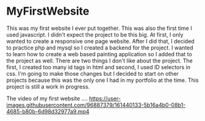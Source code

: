 # MyFirstWebsite

This was my first website I ever put together. This was also the first time I used javascript. I didn't expect the
project to be this big. At first, I only wanted to create a responsive one page website. After I did that, I decided to
practice php and mysql so I created a backend for the project. I wanted to learn how to create a web based painting
application so I added that to the project as well. There are two things I don't like about the project. The first, 
I created too many id tags in html and second, I used ID selectors in css. I'm going to make those changes 
but I decided to start on other projects because this was the only one I had in my portfolio at the time. This
project is still a work in progress. 

The video of my first website ....
https://user-images.githubusercontent.com/96887379/161440133-5b16a4b0-08b1-4685-b80b-6d98d32977a9.mp4


